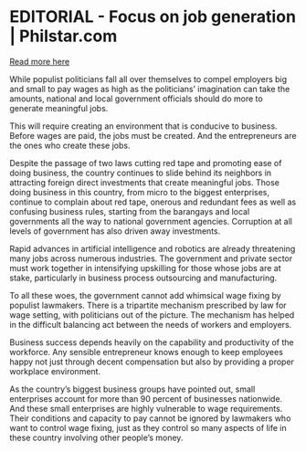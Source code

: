 # EDITORIAL - Focus on job generation | Philstar.com

[Read more here](https://www.philstar.com/opinion/2025/07/02/2454782/editorial-focus-job-generation)

While populist politicians fall all over themselves to compel employers big and small to pay wages as high as the politicians’ imagination can take the amounts, national and local government officials should do more to generate meaningful jobs.

This will require creating an environment that is conducive to business. Before wages are paid, the jobs must be created. And the entrepreneurs are the ones who create these jobs.

Despite the passage of two laws cutting red tape and promoting ease of doing business, the country continues to slide behind its neighbors in attracting foreign direct investments that create meaningful jobs. Those doing business in this country, from micro to the biggest enterprises, continue to complain about red tape, onerous and redundant fees as well as confusing business rules, starting from the barangays and local governments all the way to national government agencies. Corruption at all levels of government has also driven away investments.

Rapid advances in artificial intelligence and robotics are already threatening many jobs across numerous industries. The government and private sector must work together in intensifying upskilling for those whose jobs are at stake, particularly in business process outsourcing and manufacturing.

To all these woes, the government cannot add whimsical wage fixing by populist lawmakers. There is a tripartite mechanism prescribed by law for wage setting, with politicians out of the picture. The mechanism has helped in the difficult balancing act between the needs of workers and employers.

Business success depends heavily on the capability and productivity of the workforce. Any sensible entrepreneur knows enough to keep employees happy not just through decent compensation but also by providing a proper workplace environment.

As the country’s biggest business groups have pointed out, small enterprises account for more than 90 percent of businesses nationwide. And these small enterprises are highly vulnerable to wage requirements. Their conditions and capacity to pay cannot be ignored by lawmakers who want to control wage fixing, just as they control so many aspects of life in these country involving other people’s money.